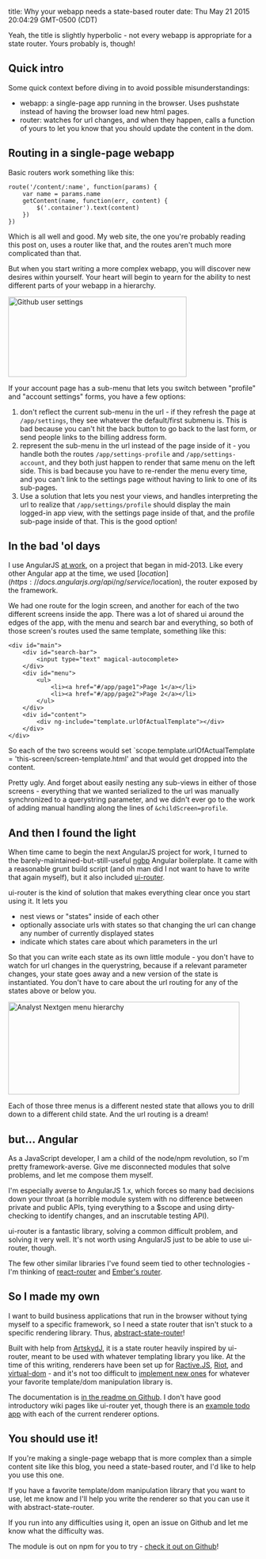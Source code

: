 title: Why your webapp needs a state-based router
date: Thu May 21 2015 20:04:29 GMT-0500 (CDT)

Yeah, the title is slightly hyperbolic - not every webapp is appropriate for a state router.  Yours probably is, though!

## Quick intro

Some quick context before diving in to avoid possible misunderstandings:

- webapp: a single-page app running in the browser.  Uses pushstate instead of having the browser load new html pages.
- router: watches for url changes, and when they happen, calls a function of yours to let you know that you should update the content in the dom.

## Routing in a single-page webapp

Basic routers work something like this:

	route('/content/:name', function(params) {
		var name = params.name
		getContent(name, function(err, content) {
			$('.container').text(content)
		})
	})

Which is all well and good.  My web site, the one you're probably reading this post on, uses a router like that, and the routes aren't much more complicated than that.

But when you start writing a more complex webapp, you will discover new desires within yourself.  Your heart will begin to yearn for the ability to nest different parts of your webapp in a hierarchy.

<img src="http://joshduff.com/content/images/github-settings-submenu.png" alt="Github user settings" style="width: 360px; height: 162px;"/>

If your account page has a sub-menu that lets you switch between "profile" and "account settings" forms, you have a few options:

1. don't reflect the current sub-menu in the url - if they refresh the page at `/app/settings`, they see whatever the default/first submenu is.  This is bad because you can't hit the back button to go back to the last form, or send people links to the billing address form.
2. represent the sub-menu in the url instead of the page inside of it - you handle both the routes `/app/settings-profile` and `/app/settings-account`, and they both just happen to render that same menu on the left side.  This is bad because you have to re-render the menu every time, and you can't link to the settings page without having to link to one of its sub-pages.
3. Use a solution that lets you nest your views, and handles interpreting the url to realize that `/app/settings/profile` should display the main logged-in app view, with the settings page inside of that, and the profile sub-page inside of that.  This is the good option!

## In the bad 'ol days

I use AngularJS [at work](http://www.edatasource.com/), on a project that began in mid-2013.  Like every other Angular app at the time, we used [$location](https://docs.angularjs.org/api/ng/service/$location), the router exposed by the framework.

We had one route for the login screen, and another for each of the two different screens inside the app.  There was a lot of shared ui around the edges of the app, with the menu and search bar and everything, so both of those screen's routes used the same template, something like this:

	<div id="main">
		<div id="search-bar">
			<input type="text" magical-autocomplete>
		</div>
		<div id="menu">
			<ul>
				<li><a href="#/app/page1">Page 1</a></li>
				<li><a href="#/app/page2">Page 2</a></li>
			</ul>
		</div>
		<div id="content">
			<div ng-include="template.urlOfActualTemplate"></div>
		</div>
	</div>

So each of the two screens would set `scope.template.urlOfActualTemplate = 'this-screen/screen-template.html' and that would get dropped into the content.

Pretty ugly.  And forget about easily nesting any sub-views in either of those screens - everything that we wanted serialized to the url was manually synchronized to a querystring parameter, and we didn't ever go to the work of adding manual handling along the lines of `&childScreen=profile`.

## And then I found the light

When time came to begin the next AngularJS project for work, I turned to the barely-maintained-but-still-useful [ngbp](https://github.com/ngbp/ngbp) Angular boilerplate.  It came with a reasonable grunt build script (and oh man did I not want to have to write that again myself), but it also included [ui-router](https://github.com/angular-ui/ui-router).

ui-router is the kind of solution that makes everything clear once you start using it.  It lets you

- nest views or "states" inside of each other
- optionally associate urls with states so that changing the url can change any number of currently displayed states
- indicate which states care about which parameters in the url

So that you can write each state as its own little module - you don't have to watch for url changes in the querystring, because if a relevant parameter changes, your state goes away and a new version of the state is instantiated.  You don't have to care about the url routing for any of the states above or below you.

<img src="http://joshduff.com/content/images/analyst-menu-hierarchy.png" alt="Analyst Nextgen menu hierarchy" style="width: 467px; height: 187px;"/>

Each of those three menus is a different nested state that allows you to drill down to a different child state.  And the url routing is a dream!

## but... Angular

As a JavaScript developer, I am a child of the node/npm revolution, so I'm pretty framework-averse.  Give me disconnected modules that solve problems, and let me compose them myself.

I'm especially averse to AngularJS 1.x, which forces so many bad decisions down your throat (a horrible module system with no difference between private and public APIs, tying everything to a $scope and using dirty-checking to identify changes, and an inscrutable testing API).

ui-router is a fantastic library, solving a common difficult problem, and solving it very well.  It's not worth using AngularJS just to be able to use ui-router, though.

The few other similar libraries I've found seem tied to other technologies - I'm thinking of [react-router](https://github.com/rackt/react-router) and [Ember's router](http://guides.emberjs.com/v1.10.0/routing/defining-your-routes/).

## So I made my own

I want to build business applications that run in the browser without tying myself to a specific framework, so I need a state router that isn't stuck to a specific rendering library.  Thus, [abstract-state-router](https://github.com/TehShrike/abstract-state-router)!

Built with help from [ArtskydJ](https://github.com/ArtskydJ), it is a state router heavily inspired by ui-router, meant to be used with whatever templating library you like.  At the time of this writing, renderers have been set up for [Ractive.JS](http://www.ractivejs.org/), [Riot](https://muut.com/riotjs/), and [virtual-dom](https://github.com/Matt-Esch/virtual-dom) - and it's not too difficult to [implement new ones](https://github.com/TehShrike/ractive-state-router/blob/master/render.js?ts=4#L23) for whatever your favorite template/dom manipulation library is.

The documentation is [in the readme on Github](https://github.com/TehShrike/abstract-state-router).  I don't have good introductory wiki pages like ui-router yet, though there is an [example todo app](http://tehshrike.github.io/state-router-example/) with each of the current renderer options.

## You should use it!

If you're making a single-page webapp that is more complex than a simple content site like this blog, you need a state-based router, and I'd like to help you use this one.

If you have a favorite template/dom manipulation library that you want to use, let me know and I'll help you write the renderer so that you can use it with abstract-state-router.

If you run into any difficulties using it, open an issue on Github and let me know what the difficulty was.

The module is out on npm for you to try - [check it out on Github](https://github.com/TehShrike/abstract-state-router)!
